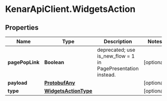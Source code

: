 # KenarApiClient.WidgetsAction

## Properties

Name | Type | Description | Notes
------------ | ------------- | ------------- | -------------
**pagePopLink** | **Boolean** | deprecated; use is_new_flow &#x3D; 1 in PagePresentation instead. | [optional] 
**payload** | [**ProtobufAny**](ProtobufAny.md) |  | [optional] 
**type** | [**WidgetsActionType**](WidgetsActionType.md) |  | [optional] 


